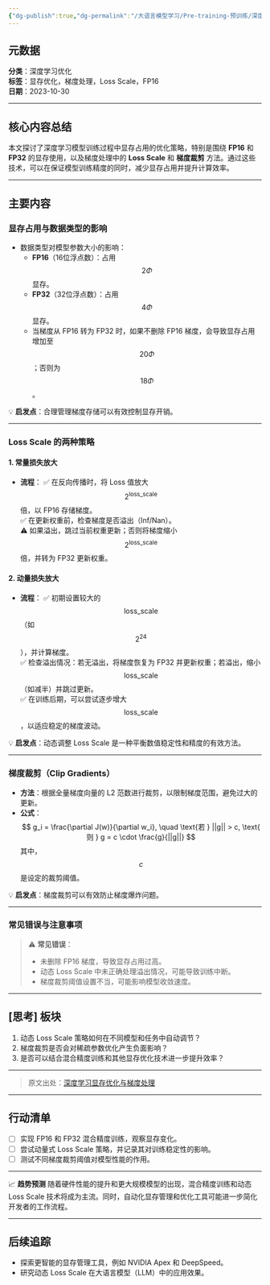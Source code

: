 ```yaml
---
{"dg-publish":true,"dg-permalink":"/大语言模型学习/Pre-training-预训练/深度学习中的显存优化与梯度处理方法","dg-home":false,"dg-description":"在此输入笔记的描述","dg-hide":false,"dg-hide-title":false,"dg-show-backlinks":true,"dg-show-local-graph":true,"dg-show-inline-title":true,"dg-pinned":false,"dg-passphrase":"在此输入访问密码","dg-enable-mathjax":false,"dg-enable-mermaid":false,"dg-enable-uml":false,"dg-note-icon":0,"dg-enable-dataview":false,"tags":["NLP"],"permalink":"/大语言模型学习/Pre-training-预训练/深度学习中的显存优化与梯度处理方法/","dgShowBacklinks":true,"dgShowLocalGraph":true,"dgShowInlineTitle":true,"dgPassFrontmatter":true,"noteIcon":0,"created":"2025-04-10T17:50:30.000+08:00","updated":"2025-04-13T13:06:02.000+08:00"}
---
```




## 元数据
**分类**：深度学习优化  
**标签**：显存优化，梯度处理，Loss Scale，FP16  
**日期**：2023-10-30  

---



## 核心内容总结
本文探讨了深度学习模型训练过程中显存占用的优化策略，特别是围绕 **FP16** 和 **FP32** 的显存使用，以及梯度处理中的 **Loss Scale** 和 **梯度裁剪** 方法。通过这些技术，可以在保证模型训练精度的同时，减少显存占用并提升计算效率。

---



## 主要内容

### 显存占用与数据类型的影响
- 数据类型对模型参数大小的影响：
  - **FP16**（16位浮点数）：占用 $$2\Phi$$ 显存。
  - **FP32**（32位浮点数）：占用 $$4\Phi$$ 显存。
  - 当梯度从 FP16 转为 FP32 时，如果不删除 FP16 梯度，会导致显存占用增加至 $$20\Phi$$；否则为 $$18\Phi$$。

💡 **启发点**：合理管理梯度存储可以有效控制显存开销。

---


### Loss Scale 的两种策略

#### 1. **常量损失放大**
- **流程**：
  ✅ 在反向传播时，将 Loss 值放大 $$2^{\text{loss\_scale}}$$ 倍，以 FP16 存储梯度。  
  ✅ 在更新权重前，检查梯度是否溢出（Inf/Nan）。  
  ⚠ 如果溢出，跳过当前权重更新；否则将梯度缩小 $$2^{\text{loss\_scale}}$$ 倍，并转为 FP32 更新权重。


#### 2. **动量损失放大**
- **流程**：
  ✅ 初期设置较大的 $$\text{loss\_scale}$$（如 $$2^{24}$$），并计算梯度。  
  ✅ 检查溢出情况：若无溢出，将梯度恢复为 FP32 并更新权重；若溢出，缩小 $$\text{loss\_scale}$$（如减半）并跳过更新。  
  ✅ 在训练后期，可以尝试逐步增大 $$\text{loss\_scale}$$，以适应稳定的梯度波动。

💡 **启发点**：动态调整 Loss Scale 是一种平衡数值稳定性和精度的有效方法。

---


### 梯度裁剪（Clip Gradients）
- **方法**：根据全量梯度向量的 L2 范数进行裁剪，以限制梯度范围，避免过大的更新。  
- **公式**：
  $$
  g_i = \frac{\partial J(w)}{\partial w_i}, \quad \text{若 } ||g|| > c, \text{ 则 } g = c \cdot \frac{g}{||g||}
  $$
  其中，$$c$$ 是设定的裁剪阈值。

💡 **启发点**：梯度裁剪可以有效防止梯度爆炸问题。

---


### 常见错误与注意事项
> ⚠ **常见错误**：
> - 未删除 FP16 梯度，导致显存占用过高。
> - 动态 Loss Scale 中未正确处理溢出情况，可能导致训练中断。
> - 梯度裁剪阈值设置不当，可能影响模型收敛速度。

---



## [思考] 板块
1. 动态 Loss Scale 策略如何在不同模型和任务中自动调节？
2. 梯度裁剪是否会对稀疏参数优化产生负面影响？
3. 是否可以结合混合精度训练和其他显存优化技术进一步提升效率？

---

> 原文出处：[深度学习显存优化与梯度处理](#)

---



## 行动清单
- [ ] 实现 FP16 和 FP32 混合精度训练，观察显存变化。
- [ ] 尝试动量式 Loss Scale 策略，并记录其对训练稳定性的影响。
- [ ] 测试不同梯度裁剪阈值对模型性能的作用。

---

📈 **趋势预测**
随着硬件性能的提升和更大规模模型的出现，混合精度训练和动态 Loss Scale 技术将成为主流。同时，自动化显存管理和优化工具可能进一步简化开发者的工作流程。

---



## 后续追踪
- 探索更智能的显存管理工具，例如 NVIDIA Apex 和 DeepSpeed。
- 研究动态 Loss Scale 在大语言模型（LLM）中的应用效果。
